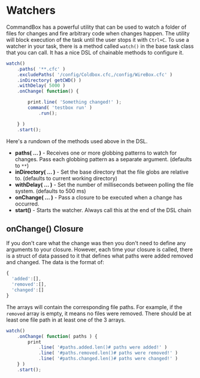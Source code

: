 # Watchers

CommandBox has a powerful utility that can be used to watch a folder of files for changes and fire arbitrary code when changes happen. The utility will block execution of the task until the user stops it with `Ctrl+C`. To use a watcher in your task, there is a method called `watch()` in the base task class that you can call. It has a nice DSL of chainable methods to configure it.

```javascript
watch()
    .paths( '**.cfc' )
    .excludePaths( '/config/Coldbox.cfc,/config/WireBox.cfc' )
    .inDirectory( getCWD() )
    .withDelay( 5000 )
    .onChange( function() {

        print.line( 'Something changed!' );
        command( 'testbox run' )
            .run();

    } )
    .start();
```

Here's a rundown of the methods used above in the DSL.

* **paths\( ... \)** - Receives one or more globbing patterns to watch for changes. Pass each globbing pattern as a separate argument. \(defaults to `**`\)
* **inDirectory\( ... \)** - Set the base directory that the file globs are relative to. \(defaults to current working directory\)
* **withDelay\( ... \)** - Set the number of milliseconds between polling the file system. \(defaults to 500 ms\)
* **onChange\( ... \)** - Pass a closure to be executed when a change has occurred.
* **start\(\)** - Starts the watcher. Always call this at the end of the DSL chain

## onChange\(\) Closure

If you don't care what the change was then you don't need to define any arguments to your closure. However, each time your closure is called, there is a struct of data passed to it that defines what paths were added removed and changed. The data is the format of:

```javascript
{
  'added':[],
  'removed':[],
  'changed':[] 
}
```

The arrays will contain the corresponding file paths. For example, if the `removed` array is empty, it means no files were removed. There should be at least one file path in at least one of the 3 arrays.

```javascript
watch()
    .onChange( function( paths ) {
        print
            .line( '#paths.added.len()# paths were added!' )
            .line( '#paths.removed.len()# paths were removed!' )
            .line( '#paths.changed.len()# paths were changed!' )            ;
    } )
    .start();
```

